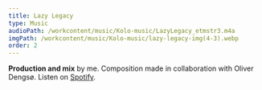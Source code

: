 ```yaml
---
title: Lazy Legacy
type: Music
audioPath: /workcontent/music/Kolo-music/LazyLegacy_etmstr3.m4a
imgPath: /workcontent/music/Kolo-music/lazy-legacy-img(4-3).webp
order: 2
---
```

**Production and mix** by me.
Composition made in collaboration with Oliver Dengsø.
Listen on [Spotify](https://open.spotify.com/track/3nNpxwma0gqAjTc3hvFqXs?si=6cf7754b8fd24ab8).